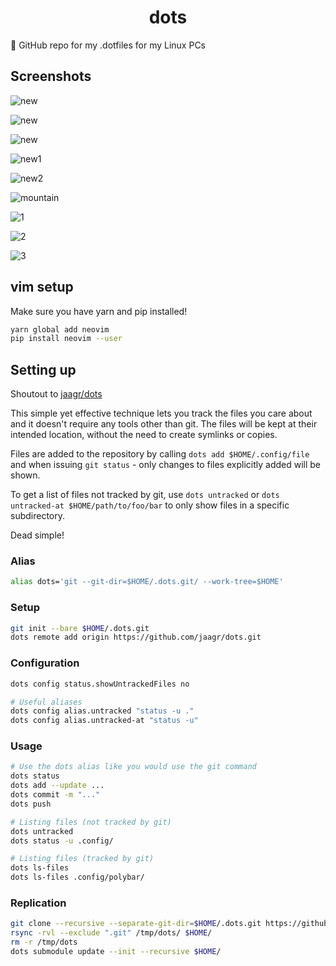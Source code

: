 <div align="center">
<h1>dots</h1>
</div>

:pencil: GitHub repo for my .dotfiles for my Linux PCs

## Screenshots

![new](https://i.imgur.com/CnUC52A.png)

![new](https://i.redd.it/ywmjde2nj2821.png)

![new](https://i.imgur.com/z9MuXWd.png)

![new1](https://i.imgur.com/u8YZek0.png)

![new2](https://i.imgur.com/sABLRi6.png)

![mountain](https://i.imgur.com/kDgQtue.png)

![1](https://i.imgur.com/xCDhZlL.png)

![2](https://i.imgur.com/92lsOpc.png)

![3](https://i.imgur.com/sYu4qek.png)

## vim setup

Make sure you have yarn and pip installed!
```bash
yarn global add neovim
pip install neovim --user
```

## Setting up

Shoutout to [jaagr/dots](https://github.com/jaagr/dots)

This simple yet effective technique lets you track the files you care about
and it doesn't require any tools other than git. The files will be kept at
their intended location, without the need to create symlinks or copies.

Files are added to the repository by calling `dots add $HOME/.config/file` and when
issuing `git status` - only changes to files explicitly added will be shown.

To get a list of files not tracked by git, use `dots untracked` or `dots untracked-at $HOME/path/to/foo/bar`
to only show files in a specific subdirectory.

Dead simple!


### Alias
~~~ sh
alias dots='git --git-dir=$HOME/.dots.git/ --work-tree=$HOME'
~~~

### Setup
~~~ sh
git init --bare $HOME/.dots.git
dots remote add origin https://github.com/jaagr/dots.git
~~~

### Configuration
~~~ sh
dots config status.showUntrackedFiles no

# Useful aliases
dots config alias.untracked "status -u ."
dots config alias.untracked-at "status -u"
~~~

### Usage
~~~ sh
# Use the dots alias like you would use the git command
dots status
dots add --update ...
dots commit -m "..."
dots push

# Listing files (not tracked by git)
dots untracked
dots status -u .config/

# Listing files (tracked by git)
dots ls-files
dots ls-files .config/polybar/
~~~

### Replication
~~~ sh
git clone --recursive --separate-git-dir=$HOME/.dots.git https://github.com/fr3fou/dots.git /tmp/dots
rsync -rvl --exclude ".git" /tmp/dots/ $HOME/
rm -r /tmp/dots
dots submodule update --init --recursive $HOME/
~~~



